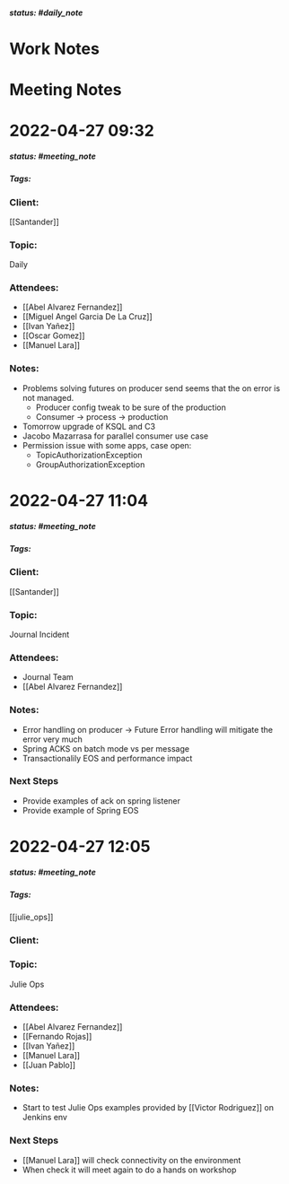 ##### status: #daily_note 

# Work Notes

# Meeting Notes
# 2022-04-27 09:32
##### status: #meeting_note
##### Tags:

### Client:
[[Santander]]
### Topic:
Daily

### Attendees:
* [[Abel Alvarez Fernandez]]
* [[Miguel Angel Garcia De La Cruz]]
* [[Ivan Yañez]]
* [[Oscar Gomez]]
* [[Manuel Lara]]

### Notes:
- Problems solving futures on producer send seems that the on error is not managed.
	- Producer config tweak to be sure of the production
	- Consumer -> process -> production
- Tomorrow upgrade of KSQL and C3
- Jacobo Mazarrasa for parallel consumer use case
- Permission issue with some apps, case open:
	- TopicAuthorizationException
	- GroupAuthorizationException   

# 2022-04-27 11:04
##### status: #meeting_note
##### Tags:

### Client:
[[Santander]]
### Topic:
Journal Incident
### Attendees:
* Journal Team
* [[Abel Alvarez Fernandez]]
### Notes:
- Error handling on producer -> Future Error handling will mitigate the error very much
- Spring ACKS on batch mode vs per message
- Transactionalily EOS and performance impact

### Next Steps
- Provide examples of ack on spring listener
- Provide example of Spring EOS

# 2022-04-27 12:05
##### status: #meeting_note
##### Tags:
[[julie_ops]]
### Client:
### Topic:
Julie Ops
### Attendees:
* [[Abel Alvarez Fernandez]]
* [[Fernando Rojas]]
* [[Ivan Yañez]]
* [[Manuel Lara]]
* [[Juan Pablo]]

### Notes:

- Start to test Julie Ops examples provided by [[Victor Rodriguez]] on Jenkins env

### Next Steps
 - [[Manuel Lara]] will check connectivity on the environment 
 - When check it will meet again to do a hands on workshop




